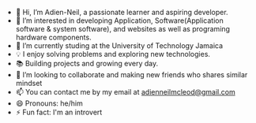 - 👋 Hi, I’m Adien-Neil, a passionate learner and aspiring developer.
- 👀 I’m interested in developing Application, Software(Application software & system software), and websites as well as programing hardware components.
- 🌱 I’m currently studing at the University of Technology Jamaica
- 💡 I enjoy solving problems and exploring new technologies.
- 📚 Building projects and growing every day.
- 💞️ I’m looking to collaborate and making new friends who shares similar mindset
- 📫 You can contact me by my email at adienneilmcleod@gmail.com
- 😄 Pronouns: he/him
- ⚡ Fun fact: I'm an introvert

<!---
AidenNeil/AidenNeil is a ✨ special ✨ repository because its `README.md` (this file) appears on your GitHub profile.
You can click the Preview link to take a look at your changes.
--->
